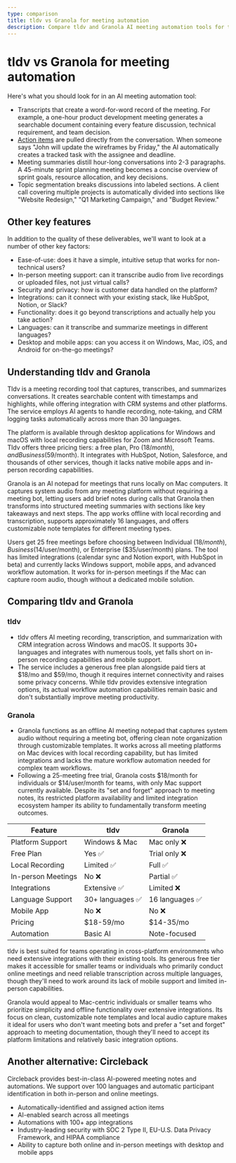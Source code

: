 ```yaml
---
type: comparison
title: tldv vs Granola for meeting automation
description: Compare tldv and Granola AI meeting automation tools for transcripts, action items, summaries, and platform support to find the best solution for your team.
---
```


# tldv vs Granola for meeting automation

Here's what you should look for in an AI meeting automation tool:  
* Transcripts that create a word-for-word record of the meeting. For example, a one-hour product development meeting generates a searchable document containing every feature discussion, technical requirement, and team decision.
* [Action items](/releases/add-action-items-to-meetings) are pulled directly from the conversation. When someone says "John will update the wireframes by Friday," the AI automatically creates a tracked task with the assignee and deadline.
* Meeting summaries distill hour-long conversations into 2-3 paragraphs. A 45-minute sprint planning meeting becomes a concise overview of sprint goals, resource allocation, and key decisions.
* Topic segmentation breaks discussions into labeled sections. A client call covering multiple projects is automatically divided into sections like "Website Redesign," "Q1 Marketing Campaign," and "Budget Review."

## Other key features
In addition to the quality of these deliverables, we'll want to look at a number of other key factors:
* Ease-of-use: does it have a simple, intuitive setup that works for non-technical users?
* In-person meeting support: can it transcribe audio from live recordings or uploaded files, not just virtual calls?
* Security and privacy: how is customer data handled on the platform?
* Integrations: can it connect with your existing stack, like HubSpot, Notion, or Slack?
* Functionality: does it go beyond transcriptions and actually help you take action?
* Languages: can it transcribe and summarize meetings in different languages?
* Desktop and mobile apps: can you access it on Windows, Mac, iOS, and Android for on-the-go meetings?

## Understanding tldv and Granola
Tldv is a meeting recording tool that captures, transcribes, and summarizes conversations. It creates searchable content with timestamps and highlights, while offering integration with CRM systems and other platforms. The service employs AI agents to handle recording, note-taking, and CRM logging tasks automatically across more than 30 languages.

The platform is available through desktop applications for Windows and macOS with local recording capabilities for Zoom and Microsoft Teams. Tldv offers three pricing tiers: a free plan, Pro ($18/month), and Business ($59/month). It integrates with HubSpot, Notion, Salesforce, and thousands of other services, though it lacks native mobile apps and in-person recording capabilities.

Granola is an AI notepad for meetings that runs locally on Mac computers. It captures system audio from any meeting platform without requiring a meeting bot, letting users add brief notes during calls that Granola then transforms into structured meeting summaries with sections like key takeaways and next steps. The app works offline with local recording and transcription, supports approximately 16 languages, and offers customizable note templates for different meeting types.

Users get 25 free meetings before choosing between Individual ($18/month), Business ($14/user/month), or Enterprise ($35/user/month) plans. The tool has limited integrations (calendar sync and Notion export, with HubSpot in beta) and currently lacks Windows support, mobile apps, and advanced workflow automation. It works for in-person meetings if the Mac can capture room audio, though without a dedicated mobile solution.

## Comparing tldv and Granola

### tldv

* tldv offers AI meeting recording, transcription, and summarization with CRM integration across Windows and macOS. It supports 30+ languages and integrates with numerous tools, yet falls short on in-person recording capabilities and mobile support.
* The service includes a generous free plan alongside paid tiers at $18/mo and $59/mo, though it requires internet connectivity and raises some privacy concerns. While tldv provides extensive integration options, its actual workflow automation capabilities remain basic and don't substantially improve meeting productivity.

### Granola

* Granola functions as an offline AI meeting notepad that captures system audio without requiring a meeting bot, offering clean note organization through customizable templates. It works across all meeting platforms on Mac devices with local recording capability, but has limited integrations and lacks the mature workflow automation needed for complex team workflows.
* Following a 25-meeting free trial, Granola costs $18/month for individuals or $14/user/month for teams, with only Mac support currently available. Despite its "set and forget" approach to meeting notes, its restricted platform availability and limited integration ecosystem hamper its ability to fundamentally transform meeting outcomes.

| Feature | tldv | Granola |
|---------|------|---------|
| Platform Support | Windows & Mac | Mac only ❌ |
| Free Plan | Yes ✅ | Trial only ❌ |
| Local Recording | Limited ✅ | Full ✅ |
| In-person Meetings | No ❌ | Partial ✅ |
| Integrations | Extensive ✅ | Limited ❌ |
| Language Support | 30+ languages ✅ | 16 languages ✅ |
| Mobile App | No ❌ | No ❌ |
| Pricing | $18-59/mo | $14-35/mo |
| Automation | Basic AI | Note-focused |

tldv is best suited for teams operating in cross-platform environments who need extensive integrations with their existing tools. Its generous free tier makes it accessible for smaller teams or individuals who primarily conduct online meetings and need reliable transcription across multiple languages, though they'll need to work around its lack of mobile support and limited in-person capabilities.

Granola would appeal to Mac-centric individuals or smaller teams who prioritize simplicity and offline functionality over extensive integrations. Its focus on clean, customizable note templates and local audio capture makes it ideal for users who don't want meeting bots and prefer a "set and forget" approach to meeting documentation, though they'll need to accept its platform limitations and relatively basic integration options.

## Another alternative: Circleback
Circleback provides best-in-class AI-powered meeting notes and automations. We support over 100 languages and automatic participant identification in both in-person and online meetings.
* Automatically-identified and assigned action items
* AI-enabled search across all meetings
* Automations with 100+ app integrations
* Industry-leading security with SOC 2 Type II, EU-U.S. Data Privacy Framework, and HIPAA compliance
* Ability to capture both online and in-person meetings with desktop and mobile apps
